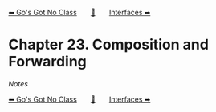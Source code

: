 [⬅ Go's Got No Class][previous-chapter]&nbsp;&nbsp;&nbsp;&nbsp;&nbsp;&nbsp;&nbsp;[🏡][readme]&nbsp;&nbsp;&nbsp;&nbsp;&nbsp;&nbsp;&nbsp;[Interfaces ➡][upcoming-chapter]

# Chapter 23. Composition and Forwarding

_Notes_

[⬅ Go's Got No Class][previous-chapter]&nbsp;&nbsp;&nbsp;&nbsp;&nbsp;&nbsp;&nbsp;[🏡][readme]&nbsp;&nbsp;&nbsp;&nbsp;&nbsp;&nbsp;&nbsp;[Interfaces ➡][upcoming-chapter]

[readme]: README.md
[previous-chapter]: ch22-gos-got-no-class.md
[upcoming-chapter]: ch24-interfaces.md
